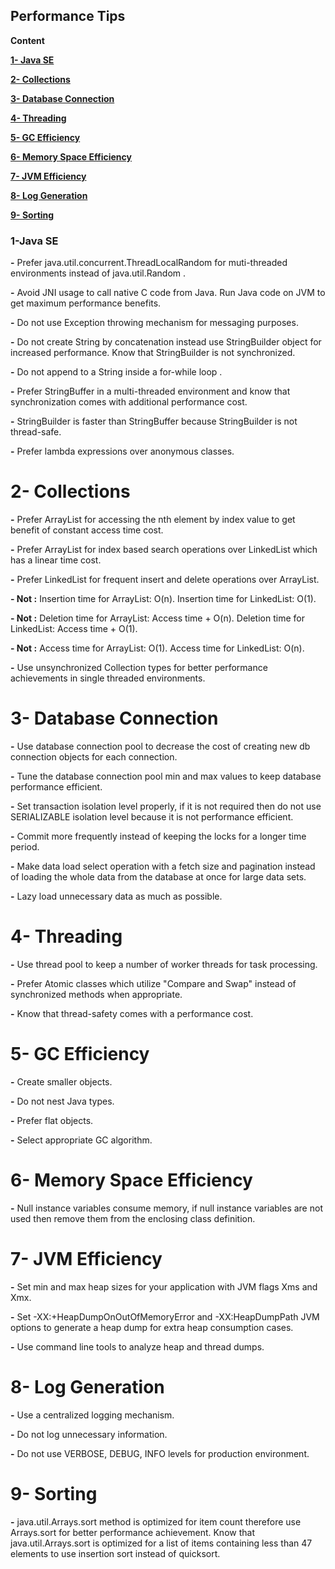## Performance Tips

**Content**

[**1- Java SE**](#1-Java-SE)

[**2- Collections**](#_9wvr6u7g7q8s)

[**3- Database Connection**](#_1t78huxzwyu9)

[**4- Threading**](#_4jtrlhj2180t)

[**5- GC Efficiency**](#_6v9mw5em993h)

[**6- Memory Space Efficiency**](#_jsvbx32dbgem)

[**7- JVM Efficiency**](#_fk1xyaoxc79l)

[**8- Log Generation**](#_mqu6sdcm3y3k)

[**9- Sorting**](#_3bnc2rwan1pa)

### 1-Java SE

**-** Prefer java.util.concurrent.ThreadLocalRandom for muti-threaded environments instead of java.util.Random .

**-** Avoid JNI usage to call native C code from Java. Run Java code on JVM to get maximum performance benefits.

**-** Do not use Exception throwing mechanism for messaging purposes.

**-** Do not create String by concatenation instead use StringBuilder object for increased performance. Know that StringBuilder is not synchronized.

**-** Do not append to a String inside a for-while loop .

**-** Prefer StringBuffer in a multi-threaded environment and know that synchronization comes with additional performance cost.

**-** StringBuilder is faster than StringBuffer because StringBuilder is not thread-safe.

**-** Prefer lambda expressions over anonymous classes.

# 2- Collections

**-** Prefer ArrayList for accessing the nth element by index value to get benefit of constant access time cost.

**-** Prefer ArrayList for index based search operations over LinkedList which has a linear time cost.

**-** Prefer LinkedList for frequent insert and delete operations over ArrayList.

**- Not :** Insertion time for ArrayList: O(n). Insertion time for LinkedList: O(1).

**- Not :** Deletion time for ArrayList: Access time + O(n). Deletion time for LinkedList: Access time + O(1).

**- Not :** Access time for ArrayList: O(1). Access time for LinkedList: O(n).

**-** Use unsynchronized Collection types for better performance achievements in single threaded environments.

# 3- Database Connection

**-** Use database connection pool to decrease the cost of creating new db connection objects for each connection.

**-** Tune the database connection pool min and max values to keep database performance efficient.

**-** Set transaction isolation level properly, if it is not required then do not use SERIALIZABLE isolation level because it is not performance efficient.

**-** Commit more frequently instead of keeping the locks for a longer time period.

**-** Make data load select operation with a fetch size and pagination instead of loading the whole data from the database at once for large data sets.

**-** Lazy load unnecessary data as much as possible.

# 4- Threading

**-** Use thread pool to keep a number of worker threads for task processing.

**-** Prefer Atomic classes which utilize &quot;Compare and Swap&quot; instead of synchronized methods when appropriate.

**-** Know that thread-safety comes with a performance cost.

# 5- GC Efficiency

**-** Create smaller objects.

**-** Do not nest Java types.

**-** Prefer flat objects.

**-** Select appropriate GC algorithm.

# 6- Memory Space Efficiency

**-** Null instance variables consume memory, if null instance variables are not used then remove them from the enclosing class definition.

# 7- JVM Efficiency

**-** Set min and max heap sizes for your application with JVM flags Xms and Xmx.

**-** Set -XX:+HeapDumpOnOutOfMemoryError and -XX:HeapDumpPath JVM options to generate a heap dump for extra heap consumption cases.

**-** Use command line tools to analyze heap and thread dumps.

# 8- Log Generation

**-** Use a centralized logging mechanism.

**-** Do not log unnecessary information.

**-** Do not use VERBOSE, DEBUG, INFO levels for production environment.

# 9- Sorting

**-** java.util.Arrays.sort method is optimized for item count therefore use Arrays.sort for better performance achievement. Know that java.util.Arrays.sort is optimized for a list of items containing less than 47 elements to use insertion sort instead of quicksort.
